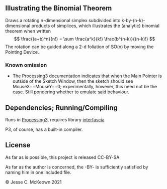 ## Illustrating the Binomial Theorem

Draws a rotating n-dimensional simplex subdivided into k-by-(n-k)-dimensional products of simplices, which illustrates the (analytic) binomial theorem when written
$$ \frac{(a+b)^n}{n!} = \sum \frac{a^k}{k!} \frac{b^(n-k)}{(n-k)!} $$
The rotation can be guided along a 2-d foliation of SO(n) by moving the Pointing Device.

### Known omission

 * The Processing3 documentation indicates that when the Main Pointer is outside of the Sketch Window, then the sketch should see MouseX==MouseY==0;
experimentally, however, this need not be the case.  Still pondering whether to emulate said behaviour.

## Dependencies; Running/Compiling

Runs in [Processing3](https://github.com/processing/processing), requires library
[interfascia](https://github.com/brendanberg/interfascia)

P3, of course, has a built-in compiler.

## License

As far as is possible, this project is released CC-BY-SA

As far as the author is concerned, the -BY- is sufficiently satisfied by naming him in one included file.

© Jesse C. McKeown 2021
